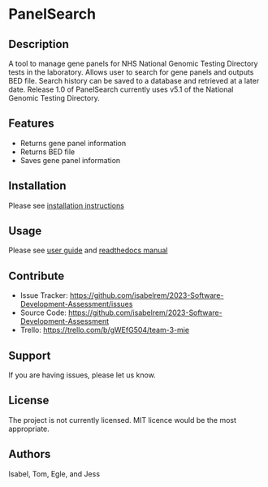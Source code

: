 PanelSearch
===========

Description
-----------

A tool to manage gene panels for NHS National Genomic Testing Directory tests in the laboratory.
Allows user to search for gene panels and outputs BED file.
Search history can be saved to a database and retrieved at a later date.
Release 1.0 of PanelSearch currently uses v5.1 of the National Genomic Testing Directory.

Features
--------

- Returns gene panel information
- Returns BED file
- Saves gene panel information

Installation
------------

Please see [installation instructions](https://github.com/isabelrem/2023-Software-Development-Assessment/tree/dev/installation.md)

Usage
-----

Please see [user guide](https://github.com/isabelrem/2023-Software-Development-Assessment/tree/dev/UserGuide.md) 
and [readthedocs manual](https://manchester.readthedocs.io/en/dev/)

Contribute
----------

- Issue Tracker: https://github.com/isabelrem/2023-Software-Development-Assessment/issues
- Source Code: https://github.com/isabelrem/2023-Software-Development-Assessment
- Trello: https://trello.com/b/gWEfG504/team-3-mie

Support
-------

If you are having issues, please let us know.

License
-------

The project is not currently licensed. MIT licence would be the most appropriate.

Authors
-------
Isabel, Tom, Egle, and Jess
